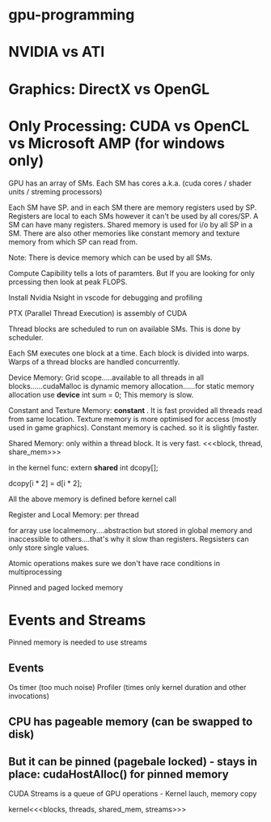 # gpu-programming

# NVIDIA vs ATI

# Graphics: DirectX vs OpenGL

# Only Processing: CUDA vs OpenCL vs Microsoft AMP (for windows only)

GPU has an array of SMs. Each SM has cores a.k.a. (cuda cores / shader units / streming processors)

Each SM have SP. and in each SM there are memory registers used by SP. Registers are local to each SMs however it can't be used by all cores/SP. A SM can have many registers. Shared memory is used for i/o by all SP in a SM. There are also other memories like constant memory and texture memory from which SP can read from.

Note: There is device memory which can be used by all SMs.

Compute Capibility tells a lots of paramters. But If you are looking for only prcessing then look at peak FLOPS.

Install Nvidia Nsight in vscode for debugging and profiling

PTX (Parallel Thread Execution) is assembly of CUDA

Thread blocks are scheduled to run on available SMs. This is done by scheduler.

Each SM executes one block at a time. Each block is divided into warps. Warps of a thread blocks are handled concurrently. 

Device Memory: Grid scope.....available to all threads in all blocks......cudaMalloc is dynamic memory allocation......for static memory allocation use __device__ int sum = 0; This memory is slow.

Constant and Texture Memory: __constant__ . It is fast provided all threads read from same location. Texture memory is more optimised for access (mostly used in game graphics). Constant memory is cached. so it is slightly faster.

Shared Memory: only within a thread block. It is very fast. <<<block, thread, share_mem>>>

in the kernel func: extern __shared__ int dcopy[];

dcopy[i * 2] = d[i * 2];

All the above memory is defined before kernel call

Register and Local Memory: per thread

for array use localmemory....abstraction but stored in global memory and inaccessible to others....that's why it slow than registers. Regsisters can only store single values.

Atomic operations makes sure we don't have race conditions in multiprocessing

Pinned and paged locked memory

# Events and Streams

Pinned memory is needed to use streams

## Events
Os timer (too much noise)
Profiler (times only kernel duration and other invocations)

## CPU has pageable memory (can be swapped to disk)

## But it can be pinned (pagebale locked) - stays in place: cudaHostAlloc() for pinned memory

CUDA Streams is a queue of GPU operations - Kernel lauch, memory copy

kernel<<<blocks, threads, shared_mem, streams>>>
